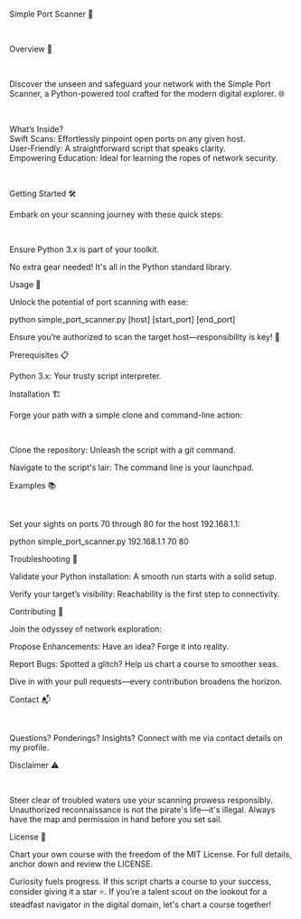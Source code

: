 Simple Port Scanner 🔎

<br>

Overview 🚀

<br>

Discover the unseen and safeguard your network with the Simple Port Scanner, a Python-powered tool crafted for the modern digital explorer. 🌐

<br>

What’s Inside?
<br>
Swift Scans: Effortlessly pinpoint open ports on any given host.
<br>
User-Friendly: A straightforward script that speaks clarity.
<br>
Empowering Education: Ideal for learning the ropes of network security.

<br>

Getting Started 🛠️

Embark on your scanning journey with these quick steps:

<br>

Ensure Python 3.x is part of your toolkit.

No extra gear needed! It's all in the Python standard library.

Usage 🚀

Unlock the potential of port scanning with ease:


python simple_port_scanner.py [host] [start_port] [end_port]

Ensure you’re authorized to scan the target host—responsibility is key! 🔑


Prerequisites 📋

Python 3.x: Your trusty script interpreter.

Installation 🏗️

Forge your path with a simple clone and command-line action:

<br>

Clone the repository: Unleash the script with a git command.

Navigate to the script's lair: The command line is your launchpad.

Examples 📚

<br>

Set your sights on ports 70 through 80 for the host 192.168.1.1:



python simple_port_scanner.py 192.168.1.1 70 80

Troubleshooting 🔧

Validate your Python installation: A smooth run starts with a solid setup.

Verify your target’s visibility: Reachability is the first step to connectivity.

Contributing 🤝

Join the odyssey of network exploration:


Propose Enhancements: Have an idea? Forge it into reality.

Report Bugs: Spotted a glitch? Help us chart a course to smoother seas.

Dive in with your pull requests—every contribution broadens the horizon.


Contact 📬

<br>

Questions? Ponderings? Insights? Connect with me via contact details on my profile.


Disclaimer ⚠️

<br>

Steer clear of troubled waters use your scanning prowess responsibly. Unauthorized reconnaissance is not the pirate's life—it's illegal. Always have the map and permission in hand before you set sail.


License 📄

Chart your own course with the freedom of the MIT License. For full details, anchor down and review the LICENSE.


Curiosity fuels progress. If this script charts a course to your success, consider giving it a star ⭐. If you’re a talent scout on the lookout for a steadfast navigator in the digital domain, let's chart a course together!

